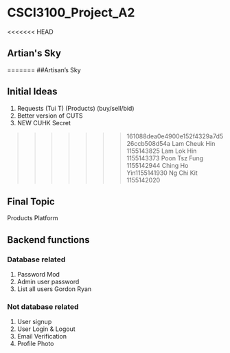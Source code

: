 # CSCI3100_Project_A2

<<<<<<< HEAD
## Artian's Sky
=======
##Artisan’s Sky

## Initial Ideas
1. Requests (Tui T) (Products) (buy/sell/bid)
2. Better version of CUTS
3. NEW CUHK Secret

>>>>>>> 161088dea0e4900e152f4329a7d526ccb508d54a
Lam Cheuk Hin 1155143825
Lam Lok Hin 1155143373
Poon Tsz Fung 1155142944
Ching Ho Yin1155141930
Ng Chi Kit 1155142020

## Final Topic
Products Platform

## Backend functions
### Database related
1. Password Mod
2. Admin user password
3. List all users
Gordon Ryan
### Not database related
1. User signup
2. User Login & Logout
3. Email Verification
4. Profile Photo
